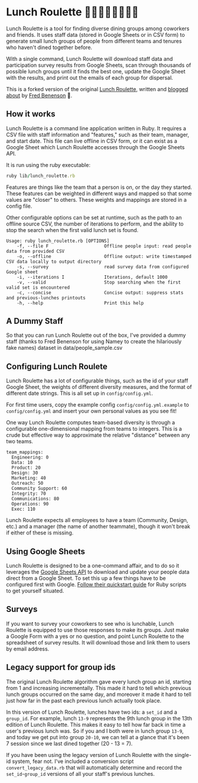 # Lunch Roulette 🥑🥒🍔🍇🐓🌮🍕🍦

Lunch Roulette is a tool for finding diverse dining groups among coworkers and friends. It uses staff data (stored in Google Sheets or in CSV form) to generate small lunch groups of people from different teams and tenures who haven't dined together before.

With a single command, Lunch Roulette will download staff data and participation survey results from Google Sheets, scan through thousands of possible lunch groups until it finds the best one, update the Google Sheet with the results, and print out the emails of each group for dispersal. 

This is a forked version of the original [Lunch Roulette](https://github.com/fredbenenson/lunch-roulette), written and [blogged about](https://kickstarter.engineering/lunch-roulette-f5272a3990b9) by [Fred Benenson](https://twitter.com/fredbenenson) 🐋.

## How it works

Lunch Roulette is a command line application written in Ruby. It requires a CSV file with staff information and "features," such as their team, manager, and start date. This file can live offline in CSV form, or it can exist as a Google Sheet which Lunch Roulette accesses through the Google Sheets API. 

It is run using the ruby executable:

```ruby
ruby lib/lunch_roulette.rb
```

Features are things like the team that a person is on, or the day they started. These features can be weighted in different ways and mapped so that some values are "closer" to others. These weights and mappings are stored in a config file.

Other configurable options can be set at runtime, such as the path to an offline source CSV, the number of iterations to perform, and the ability to stop the search when the first valid lunch set is found.

```
Usage: ruby lunch_roulette.rb [OPTIONS]
    -f, --file F                     Offline people input: read people data from provided CSV
    -o, --offline                    Offline output: write timestamped CSV data locally to output directory
    -s, --survey                     read survey data from configured Google sheet
    -i, --iterations I               Iterations, default 1000
    -v, --valid                      Stop searching when the first valid set is encountered
    -c, --concise                    Concise output: suppress stats and previous-lunches printouts
    -h, --help                       Print this help
```

## A Dummy Staff

So that you can run Lunch Roulette out of the box, I've provided a dummy staff (thanks to Fred Benenson for using Namey to create the hilariously fake names) dataset in data/people_sample.csv


## Configuring Lunch Roulete

Lunch Roulette has a lot of configurable things, such as the id of your staff Google Sheet, the weights of different diversity measures, and the format of different date strings. This is all set up in `config/config.yml`. 

For first time users, copy the example config `config/config.yml.example` to `config/config.yml` and insert your own personal values as you see fit!

One way Lunch Roulette computes team-based diversity is through a configurable one-dimensional mapping from teams to integers. This is a crude but effective way to approximate the relative "distance" between any two teams.

```
team_mappings:
  Engineering: 0
  Data: 10
  Product: 20
  Design: 30
  Marketing: 40
  Outreach: 50
  Community Support: 60
  Integrity: 70
  Communications: 80
  Operations: 90
  Exec: 110
```

Lunch Roulette expects all employees to have a team (Community, Design, etc.) and a manager (the name of another teammate), though it won't break if either of these is missing.

## Using Google Sheets

Lunch Roulette is designed to be a one-command affair, and to do so it leverages the [Google Sheets API](https://developers.google.com/sheets/api/guides/concepts) to download and update your people data direct from a Google Sheet. To set this up a few things have to be configured first with Google. [Follow their quickstart guide](https://developers.google.com/sheets/api/quickstart/ruby) for Ruby scripts to get yourself situated.

## Surveys

If you want to survey your coworkers to see who is lunchable, Lunch Roulette is equipped to use those responses to make its groups. Just make a Google Form with a yes or no question, and point Lunch Roulette to the spreadsheet of survey results. It will download those and link them to users by email address. 

## Legacy support for group ids

The original Lunch Roulette algorithm gave every lunch group an id, starting from 1 and increasing incrementally. This made it hard to tell which previous lunch groups occurred on the same day, and moreover it made it hard to tell just how far in the past each previous lunch actually took place.

In this version of Lunch Roulette, lunches have two ids: a `set_id` and a `group_id`. For example, lunch `13-9` represents the 9th lunch group in the 13th edition of Lunch Roulette. This makes it easy to tell how far back in time a user's previous lunch was. So if you and I both were in lunch group `13-9`, and today we get put into group `20-10`, we can tell at a glance that it's been 7 session since we last dined together (20 - 13 = 7).

If you have been using the legacy version of Lunch Roulette with the single-id system, fear not. I've included a conversion script `convert_legacy_data.rb` that will automatically determine and record the `set_id`-`group_id` versions of all your staff's previous lunches.
